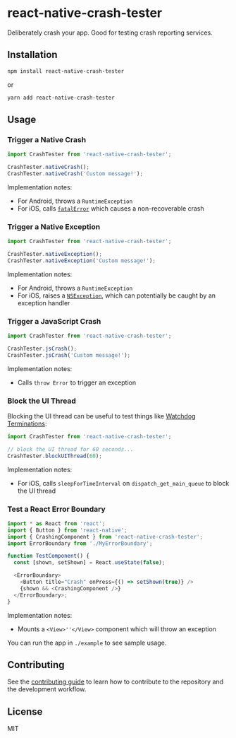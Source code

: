 # react-native-crash-tester

Deliberately crash your app. Good for testing crash reporting services.

## Installation

```sh
npm install react-native-crash-tester
```

or

```sh
yarn add react-native-crash-tester
```

## Usage

### Trigger a Native Crash

```js
import CrashTester from 'react-native-crash-tester';

CrashTester.nativeCrash();
CrashTester.nativeCrash('Custom message!');
```

Implementation notes:

- For Android, throws a `RuntimeException`
- For iOS, calls [`fatalError`](https://developer.apple.com/documentation/swift/fatalerror(_:file:line:)) which causes a non-recoverable crash

### Trigger a Native Exception

```js
import CrashTester from 'react-native-crash-tester';

CrashTester.nativeException();
CrashTester.nativeException('Custom message!');
```

Implementation notes:

- For Android, throws a `RuntimeException`
- For iOS, raises a [`NSException`](https://developer.apple.com/documentation/foundation/nsexception), which can potentially be caught by an exception handler

### Trigger a JavaScript Crash

```js
import CrashTester from 'react-native-crash-tester';

CrashTester.jsCrash();
CrashTester.jsCrash('Custom message!');
```

Implementation notes:

- Calls `throw Error` to trigger an exception

### Block the UI Thread

Blocking the UI thread can be useful to test things like [Watchdog Terminations](https://developer.apple.com/documentation/xcode/addressing-watchdog-terminations):

```js
import CrashTester from 'react-native-crash-tester';

// block the UI thread for 60 seconds...
CrashTester.blockUIThread(60);
```

Implementation notes:

- For iOS, calls `sleepForTimeInterval` on `dispatch_get_main_queue` to block the UI thread

### Test a React Error Boundary

```js
import * as React from 'react';
import { Button } from 'react-native';
import { CrashingComponent } from 'react-native-crash-tester';
import ErrorBoundary from './MyErrorBoundary';

function TestComponent() {
  const [shown, setShown] = React.useState(false);

  <ErrorBoundary>
    <Button title="Crash" onPress={() => setShown(true)} />
    {shown && <CrashingComponent />}
  </ErrorBoundary>;
}
```

Implementation notes:

- Mounts a `<View>''</View>` component which will throw an exception

You can run the app in `./example` to see sample usage.

## Contributing

See the [contributing guide](CONTRIBUTING.md) to learn how to contribute to the repository and the development workflow.

## License

MIT
